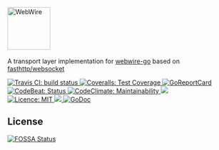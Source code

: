 <!-- HEADER -->
<a href="https://github.com/qbeon/webwire-go"><img src="https://cdn.rawgit.com/qbeon/webwire-go/c7c2c74e/docs/img/webwire_logo.svg" alt="WebWire" width="96"></a>
<br>
<br>
A transport layer implementation for [webwire-go](https://github.com/qbeon/webwire-go) based on [fasthttp/websocket](https://github.com/fasthttp/websocket)

<a href="https://travis-ci.org/qbeon/webwire-go-fasthttp">
	<img src="https://travis-ci.org/qbeon/webwire-go-fasthttp.svg?branch=master" alt="Travis CI: build status">
</a>
<a href="https://coveralls.io/github/qbeon/webwire-go-fasthttp?branch=master">
	<img src="https://coveralls.io/repos/github/qbeon/webwire-go-fasthttp/badge.svg?branch=master" alt="Coveralls: Test Coverage">
</a>
<a href="https://goreportcard.com/report/github.com/qbeon/webwire-go-fasthttp">
	<img src="https://goreportcard.com/badge/github.com/qbeon/webwire-go-fasthttp" alt="GoReportCard">
</a>
<a href="https://codebeat.co/projects/github-com-qbeon-webwire-go-fasthttp-master">
	<img src="https://codebeat.co/badges/809181da-797c-4cdd-bb23-d0324935f3b0" alt="CodeBeat: Status">
</a>
<a href="https://codeclimate.com/github/qbeon/webwire-go-fasthttp/maintainability">
	<img src="https://api.codeclimate.com/v1/badges/243a45cacec7d850c64d/maintainability" alt="CodeClimate: Maintainability">
</a>
<a href="https://app.fossa.io/projects/git%2Bgithub.com%2Fqbeon%2Fwebwire-go-fasthttp?ref=badge_shield" alt="FOSSA Status"><img src="https://app.fossa.io/api/projects/git%2Bgithub.com%2Fqbeon%2Fwebwire-go-fasthttp.svg?type=shield"/></a>
<br>
<a href="https://opensource.org/licenses/MIT">
	<img src="https://img.shields.io/badge/License-MIT-green.svg" alt="Licence: MIT">
</a>
<a href="https://app.fossa.io/projects/git%2Bgithub.com%2Fqbeon%2Fwebwire-go-fasthttp?ref=badge_shield" alt="FOSSA Status">
	<img src="https://app.fossa.io/api/projects/git%2Bgithub.com%2Fqbeon%2Fwebwire-go-fasthttp.svg?type=shield"/>
</a>
<a href="https://godoc.org/github.com/qbeon/webwire-go-fasthttp">
	<img src="https://godoc.org/github.com/qbeon/webwire-go-fasthttp?status.svg" alt="GoDoc">
</a>
<br>



## License
[![FOSSA Status](https://app.fossa.io/api/projects/git%2Bgithub.com%2Fqbeon%2Fwebwire-go-fasthttp.svg?type=large)](https://app.fossa.io/projects/git%2Bgithub.com%2Fqbeon%2Fwebwire-go-fasthttp?ref=badge_large)